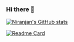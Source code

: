 ### Hi there 👋

[![Niranjan's GitHub stats](https://github-readme-stats.vercel.app/api?username=niranjan-10)](https://github.com/anuraghazra/github-readme-stats)

[![Readme Card](https://github-readme-stats.vercel.app/api/pin/?username=niranjan-10&repo=github-readme-stats)](https://github.com/anuraghazra/github-readme-stats)


<!--
**Niranjan-10/Niranjan-10** is a ✨ _special_ ✨ repository because its `README.md` (this file) appears on your GitHub profile.

Here are some ideas to get you started:

- 🔭 I’m currently working on ...
- 🌱 I’m currently learning ...
- 👯 I’m looking to collaborate on ...
- 🤔 I’m looking for help with ...
- 💬 Ask me about ...
- 📫 How to reach me: ...
- 😄 Pronouns: ...
- ⚡ Fun fact: ...
-->
